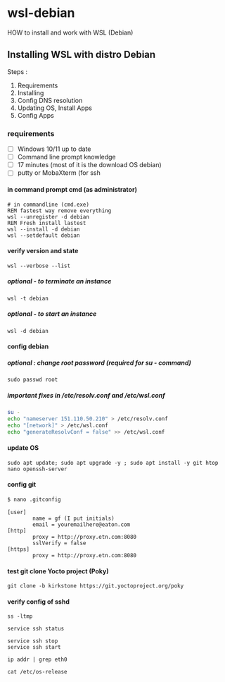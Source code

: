 # wsl-debian
HOW to install and work with WSL (Debian)

## Installing WSL with distro Debian

Steps :
 1. Requirements
 2. Installing
 3. Config DNS resolution
 4. Updating OS, Install Apps
 5. Config Apps

### requirements
 - [ ] Windows 10/11 up to date
 - [ ] Command line prompt knowledge
 - [ ] 17 minutes (most of it is the download OS debian)
 - [ ] putty or MobaXterm (for ssh

#### in command prompt cmd (as administrator)
```
# in commandline (cmd.exe)
REM fastest way remove everything
wsl --unregister -d debian
REM Fresh install lastest
wsl --install -d debian
wsl --setdefault debian
```

#### verify version and state
```
wsl --verbose --list
```

##### optional - to terminate an instance
```
wsl -t debian
```
##### optional - to start an instance
```
wsl -d debian
```

#### config debian

##### optional : change root password (required for su - command)
```
sudo passwd root
```

##### important fixes in /etc/resolv.conf and /etc/wsl.conf
```bash
su -
echo "nameserver 151.110.50.210" > /etc/resolv.conf
echo "[network]" > /etc/wsl.conf
echo "generateResolvConf = false" >> /etc/wsl.conf
```

#### update OS
```
sudo apt update; sudo apt upgrade -y ; sudo apt install -y git htop nano openssh-server
```

#### config git
```bash
$ nano .gitconfig
```

```
[user]
        name = gf (I put initials)
        email = youremailhere@eaton.com
[http]
        proxy = http://proxy.etn.com:8080
        sslVerify = false
[https]
        proxy = http://proxy.etn.com:8080
```

#### test git clone Yocto project (Poky)
```
git clone -b kirkstone https://git.yoctoproject.org/poky

```

#### verify config of sshd
```
ss -ltmp

service ssh status

service ssh stop
service ssh start

ip addr | grep eth0

cat /etc/os-release
```
